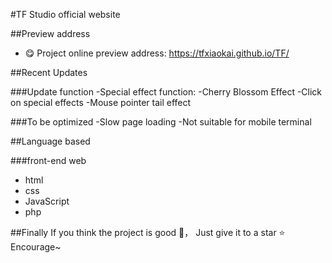 #TF Studio official website

##Preview address
-  😋  Project online preview address: https://tfxiaokai.github.io/TF/

##Recent Updates

###Update function
-Special effect function:
-Cherry Blossom Effect
-Click on special effects
-Mouse pointer tail effect

###To be optimized
-Slow page loading
-Not suitable for mobile terminal

##Language based

###front-end web
- html
- css
- JavaScript
- php

##Finally
If you think the project is good 👏， Just give it to a star ⭐  Encourage~
